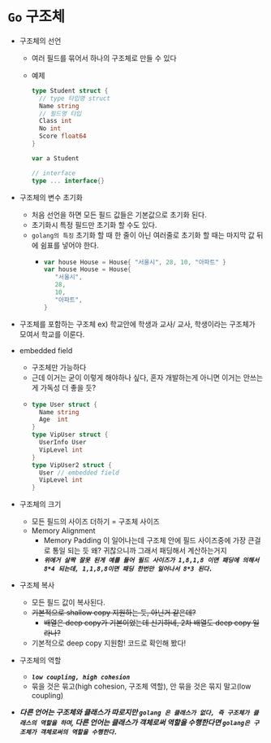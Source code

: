 # `Go` 구조체

- 구조체의 선언

  - 여러 필드를 묶어서 하나의 구조체로 만들 수 있다
  - 예제

    ```go
    type Student struct {
      // type 타입명 struct
      Name string
      // 필드명 타입
      Class int
      No int
      Score float64
    }

    var a Student

    // interface
    type ... interface{}
    ```

- 구조체의 변수 초기화
  - 처음 선언을 하면 모든 필드 값들은 기본값으로 초기화 된다.
  - 초기화시 특정 필드만 초기화 할 수도 있다.
  - `golang의 특징` 초기화 할 때 한 줄이 아닌 여러줄로 초기화 할 때는 마지막 값 뒤에 쉼표를 넣어야 한다.
    - ```go
      var house House = House{ "서울시", 28, 10, "아파트" }
      var house House = House{
         "서울시",
         28,
         10,
         "아파트",
      }
      ```
- 구조체를 포함하는 구조체 ex) 학교안에 학생과 교사/ 교사, 학생이라는 구조체가 모여서 학교를 이룬다.
- embedded field
  - 구조체만 가능하다
  - 근데 이거는 굳이 이렇게 해야하나 싶다, 혼자 개발하는게 아니면 이거는 안쓰는게 가독성 더 좋을 듯?
  - ```go
    type User struct {
      Name string
      Age  int
    }
    type VipUser struct {
      UserInfo User
      VipLevel int
    }
    type VipUser2 struct {
      User // embedded field
      VipLevel int
    }
    ```
- 구조체의 크기
  - 모든 필드의 사이즈 더하기 = 구조체 사이즈
  - Memory Alignment
    - Memory Padding 이 일어나는데 구조체 안에 필드 사이즈중에 가장 큰걸로 통일 되는 듯 왜? 귀찮으니까 그래서 패딩해서 계산하는거지
    - ***`위에거 살짝 잘못 된게 예를 들어 필드 사이즈가 1,8,1,8 이면 패딩에 의해서 8*4 되는데, 1,1,8,8이면 패딩 한번만 일어나서 8*3 된다.`***
- 구조체 복사
  - 모든 필드 값이 복사된다.
  - ~~기본적으로 shallow copy 지원하는 듯, 아닌거 같은데?~~
    - ~~배열은 deep copy가 기본이었는데 신기하네, 2차 배열도 deep copy 일라나?~~
  - 기본적으로 deep copy 지원함! 코드로 확인해 봤다!
- 구조체의 역할
  - **_`low coupling, high cohesion`_**
  - 묶을 것은 묶고(high cohesion, 구조체 역할), 안 묶을 것은 묶지 말고(low coupling)
- ***다른 언어는 구조체와 클래스가 따로지만 `golang 은 클래스가 없다, 즉 구조체가 클래스의 역할을 하며`, 다른 언어는 클래스가 객체로써 역할을 수행한다면 `golang은 구조체가 객체로써의 역할을 수행한다.`***
